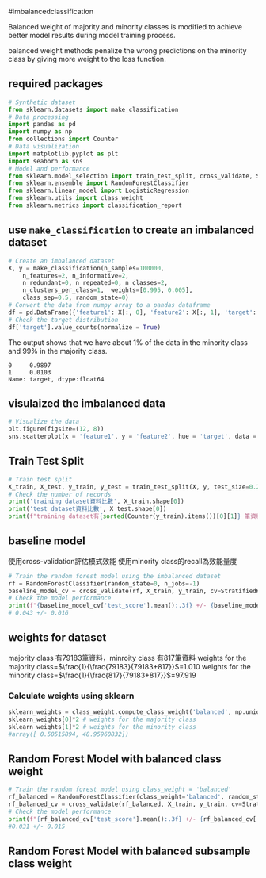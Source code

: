 #imbalancedclassification

Balanced weight of majority and minority classes is modified to achieve better model results during model training process.

balanced weight methods penalize the wrong predictions on the minority class by giving more weight to the loss function.

## required packages
```python
# Synthetic dataset  
from sklearn.datasets import make_classification
# Data processing  
import pandas as pd  
import numpy as np  
from collections import Counter
# Data visualization  
import matplotlib.pyplot as plt  
import seaborn as sns
# Model and performance  
from sklearn.model_selection import train_test_split, cross_validate, StratifiedKFold  
from sklearn.ensemble import RandomForestClassifier  
from sklearn.linear_model import LogisticRegression  
from sklearn.utils import class_weight  
from sklearn.metrics import classification_report
```

## use `make_classification` to create an imbalanced dataset
```python
# Create an imbalanced dataset  
X, y = make_classification(n_samples=100000, 
	n_features=2, n_informative=2,  
	n_redundant=0, n_repeated=0, n_classes=2, 
	n_clusters_per_class=1,  weights=[0.995, 0.005],
	class_sep=0.5, random_state=0)
# Convert the data from numpy array to a pandas dataframe  
df = pd.DataFrame({'feature1': X[:, 0], 'feature2': X[:, 1], 'target': y})
# Check the target distribution  
df['target'].value_counts(normalize = True)
```
The output shows that we have about 1% of the data in the minority class and 99% in the majority class.
```
0     0.9897
1     0.0103
Name: target, dtype:float64
```

## visulaized the imbalanced data
```python
# Visualize the data  
plt.figure(figsize=(12, 8))  
sns.scatterplot(x = 'feature1', y = 'feature2', hue = 'target', data = df)
```

## Train Test Split
```python
# Train test split  
X_train, X_test, y_train, y_test = train_test_split(X, y, test_size=0.2, random_state=42)
# Check the number of records  
print('training dataset資料比數', X_train.shape[0])  
print('test dataset資料比數', X_test.shape[0])  
print(f"training dataset有{sorted(Counter(y_train).items())[0][1]} 筆資料屬於majority class and {sorted(Counter(y_train).items())[1][1]} 筆資料屬於minority class.")
```

## baseline model
使用cross-validation評估模式效能
使用minority class的recall為效能量度
```python
# Train the random forest model using the imbalanced dataset  
rf = RandomForestClassifier(random_state=0, n_jobs=-1)  
baseline_model_cv = cross_validate(rf, X_train, y_train, cv=StratifiedKFold(n_splits=5), n_jobs=-1, scoring="recall")
# Check the model performance  
print(f"{baseline_model_cv['test_score'].mean():.3f} +/- {baseline_model_cv['test_score'].std():.3f}")
# 0.043 +/- 0.016
```

## weights for dataset
majority class 有79183筆資料，minroity class 有817筆資料
weights for the majority class=$\frac{1}{\frac{79183}{79183+817}}$=1.010
weights for the minority class=$\frac{1}{\frac{817}{79183+817}}$=97.919

### Calculate weights using sklearn
```python
sklearn_weights = class_weight.compute_class_weight('balanced', np.unique(y_train), y_train)  
sklearn_weights[0]*2 # weights for the majority class
sklearn_weights[1]*2 # weights for the minority class
#array([ 0.50515894, 48.95960832])
```

## Random Forest Model with balanced class weight
```python
# Train the random forest model using class_weight = 'balanced'  
rf_balanced = RandomForestClassifier(class_weight='balanced', random_state=0, n_jobs=-1)  
rf_balanced_cv = cross_validate(rf_balanced, X_train, y_train, cv=StratifiedKFold(n_splits=5), n_jobs=-1, scoring="recall")
# Check the model performance  
print(f"{rf_balanced_cv['test_score'].mean():.3f} +/- {rf_balanced_cv['test_score'].std():.3f}")
#0.031 +/- 0.015
```

## Random Forest Model with balanced subsample class weight